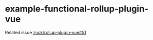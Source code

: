 # example-functional-rollup-plugin-vue

Related issue [znck/rollup-plugin-vue#51](https://github.com/znck/rollup-plugin-vue/issues/51)
